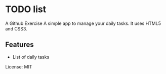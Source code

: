 # TODO list
A Github Exercise
A simple app to manage your daily tasks.
It uses HTML5 and CSS3.

## Features
* List of daily tasks


License: MIT